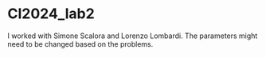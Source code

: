 # CI2024_lab2
I worked with Simone Scalora and Lorenzo Lombardi. The parameters might need to be changed based on the problems.

